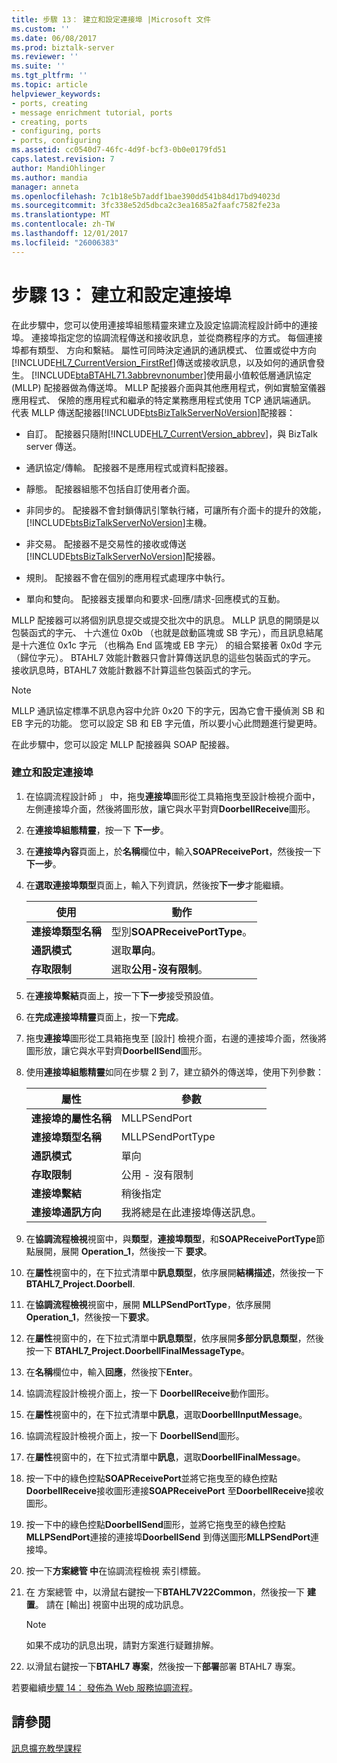 ```yaml
---
title: 步驟 13： 建立和設定連接埠 |Microsoft 文件
ms.custom: ''
ms.date: 06/08/2017
ms.prod: biztalk-server
ms.reviewer: ''
ms.suite: ''
ms.tgt_pltfrm: ''
ms.topic: article
helpviewer_keywords:
- ports, creating
- message enrichment tutorial, ports
- creating, ports
- configuring, ports
- ports, configuring
ms.assetid: cc0540d7-46fc-4d9f-bcf3-0b0e0179fd51
caps.latest.revision: 7
author: MandiOhlinger
ms.author: mandia
manager: anneta
ms.openlocfilehash: 7c1b18e5b7addf1bae390dd541b84d17bd94023d
ms.sourcegitcommit: 3fc338e52d5dbca2c3ea1685a2faafc7582fe23a
ms.translationtype: MT
ms.contentlocale: zh-TW
ms.lasthandoff: 12/01/2017
ms.locfileid: "26006383"
---
```

# <a name="step-13-create-and-configure-ports"></a>步驟 13： 建立和設定連接埠
在此步驟中，您可以使用連接埠組態精靈來建立及設定協調流程設計師中的連接埠。 連接埠指定您的協調流程傳送和接收訊息，並從商務程序的方式。 每個連接埠都有類型、 方向和繫結。 屬性可同時決定通訊的通訊模式、 位置或從中方向[!INCLUDE[HL7_CurrentVersion_FirstRef](../../includes/hl7-currentversion-firstref-md.md)]傳送或接收訊息，以及如何的通訊會發生。 [!INCLUDE[btaBTAHL71.3abbrevnonumber](../../includes/btabtahl71-3abbrevnonumber-md.md)]使用最小值較低層通訊協定 (MLLP) 配接器做為傳送埠。 MLLP 配接器介面與其他應用程式，例如實驗室儀器應用程式、 保險的應用程式和繼承的特定業務應用程式使用 TCP 通訊端通訊。 代表 MLLP 傳送配接器[!INCLUDE[btsBizTalkServerNoVersion](../../includes/btsbiztalkservernoversion-md.md)]配接器：  
  
-   自訂。 配接器只隨附[!INCLUDE[HL7_CurrentVersion_abbrev](../../includes/hl7-currentversion-abbrev-md.md)]，與 BizTalk server 傳送。  
  
-   通訊協定/傳輸。 配接器不是應用程式或資料配接器。  
  
-   靜態。 配接器組態不包括自訂使用者介面。  
  
-   非同步的。 配接器不會封鎖傳訊引擎執行緒，可讓所有介面卡的提升的效能，[!INCLUDE[btsBizTalkServerNoVersion](../../includes/btsbiztalkservernoversion-md.md)]主機。  
  
-   非交易。 配接器不是交易性的接收或傳送[!INCLUDE[btsBizTalkServerNoVersion](../../includes/btsbiztalkservernoversion-md.md)]配接器。  
  
-   規則。 配接器不會在個別的應用程式處理序中執行。  
  
-   單向和雙向。 配接器支援單向和要求-回應/請求-回應模式的互動。  
  
 MLLP 配接器可以將個別訊息提交或提交批次中的訊息。 MLLP 訊息的開頭是以包裝函式的字元、 十六進位 0x0b （也就是啟動區塊或 SB 字元），而且訊息結尾是十六進位 0x1c 字元 （也稱為 End 區塊或 EB 字元） 的組合緊接著 0x0d 字元 （歸位字元）。 BTAHL7 效能計數器只會計算傳送訊息的這些包裝函式的字元。 接收訊息時，BTAHL7 效能計數器不計算這些包裝函式的字元。  
  
> [!NOTE]
>  MLLP 通訊協定標準不訊息內容中允許 0x20 下的字元，因為它會干擾偵測 SB 和 EB 字元的功能。 您可以設定 SB 和 EB 字元值，所以要小心此問題進行變更時。  
  
 在此步驟中，您可以設定 MLLP 配接器與 SOAP 配接器。  
  
### <a name="to-create-and-configure-the-ports"></a>建立和設定連接埠  
  
1.  在協調流程設計師 」 中，拖曳**連接埠**圖形從工具箱拖曳至設計檢視介面中，左側連接埠介面，然後將圖形放，讓它與水平對齊**DoorbellReceive**圖形。  
  
2.  在**連接埠組態精靈**，按一下 **下一步**。  
  
3.  在**連接埠內容**頁面上，於**名稱**欄位中，輸入**SOAPReceivePort**，然後按一下 **下一步**。  
  
4.  在**選取連接埠類型**頁面上，輸入下列資訊，然後按**下一步**才能繼續。  
  
    |使用|動作|  
    |--------------|----------------|  
    |**連接埠類型名稱**|型別**SOAPReceivePortType**。|  
    |**通訊模式**|選取**單向**。|  
    |**存取限制**|選取**公用-沒有限制**。|  
  
5.  在**連接埠繫結**頁面上，按一下**下一步**接受預設值。  
  
6.  在**完成連接埠精靈**頁面上，按一下**完成**。  
  
7.  拖曳**連接埠**圖形從工具箱拖曳至 [設計] 檢視介面，右邊的連接埠介面，然後將圖形放，讓它與水平對齊**DoorbellSend**圖形。  
  
8.  使用**連接埠組態精靈**如同在步驟 2 到 7，建立額外的傳送埠，使用下列參數：  
  
    |屬性|參數|  
    |--------------|---------------|  
    |**連接埠的屬性名稱**|MLLPSendPort|  
    |**連接埠類型名稱**|MLLPSendPortType|  
    |**通訊模式**|單向|  
    |**存取限制**|公用 - 沒有限制|  
    |**連接埠繫結**|稍後指定|  
    |**連接埠通訊方向**|我將總是在此連接埠傳送訊息。|  
  
9. 在**協調流程檢視**視窗中，與**類型**，**連接埠類型**，和**SOAPReceivePortType**節點展開，展開  **Operation_1**，然後按一下 **要求**。  
  
10. 在**屬性**視窗中的，在下拉式清單中**訊息類型**，依序展開**結構描述**，然後按一下  **BTAHL7_Project.Doorbell**.  
  
11. 在**協調流程檢視**視窗中，展開  **MLLPSendPortType**，依序展開**Operation_1**，然後按一下**要求**。  
  
12. 在**屬性**視窗中的，在下拉式清單中**訊息類型**，依序展開**多部分訊息類型**，然後按一下  **BTAHL7_Project.DoorbellFinalMessageType**。  
  
13. 在**名稱**欄位中，輸入**回應**，然後按下**Enter**。  
  
14. 協調流程設計檢視介面上，按一下  **DoorbellReceive**動作圖形。  
  
15. 在**屬性**視窗中的，在下拉式清單中**訊息**，選取**DoorbellInputMessage**。  
  
16. 協調流程設計檢視介面上，按一下  **DoorbellSend**圖形。  
  
17. 在**屬性**視窗中的，在下拉式清單中**訊息**，選取**DoorbellFinalMessage**。  
  
18. 按一下中的綠色控點**SOAPReceivePort**並將它拖曳至的綠色控點**DoorbellReceive**接收圖形連接**SOAPReceivePort** 至**DoorbellReceive**接收圖形。  
  
19. 按一下中的綠色控點**DoorbellSend**圖形，並將它拖曳至的綠色控點**MLLPSendPort**連接的連接埠**DoorbellSend** 到傳送圖形**MLLPSendPort**連接埠。  
  
20. 按一下**方案總管 中**在協調流程檢視 索引標籤。  
  
21. 在 方案總管 中，以滑鼠右鍵按一下**BTAHL7V22Common**，然後按一下 **建置**。 請在 [輸出] 視窗中出現的成功訊息。  
  
    > [!NOTE]
    >  如果不成功的訊息出現，請對方案進行疑難排解。  
  
22. 以滑鼠右鍵按一下**BTAHL7 專案**，然後按一下**部署**部署 BTAHL7 專案。  
  
 若要繼續[步驟 14： 發佈為 Web 服務協調流程](../../adapters-and-accelerators/accelerator-hl7/step-14-publish-the-orchestration-as-a-web-service.md)。  
  
## <a name="see-also"></a>請參閱  
 [訊息擴充教學課程](../../adapters-and-accelerators/accelerator-hl7/message-enrichment-tutorial.md)